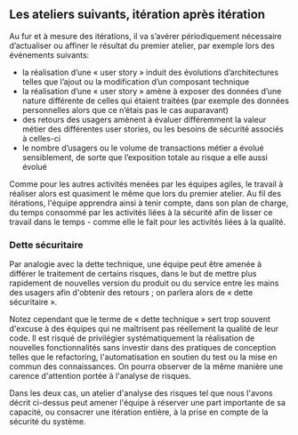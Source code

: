 ## Les ateliers suivants, itération après itération

Au fur et à mesure des itérations, il va s’avérer périodiquement nécessaire d’actualiser ou affiner le résultat du premier atelier, par exemple lors des événements suivants:

* la réalisation d’une « user story » induit des évolutions d’architectures telles que l’ajout ou la modification d’un composant technique
* la réalisation d’une « user story » amène à exposer des données d’une nature différente de celles qui étaient traitées \(par exemple des données personnelles alors que ce n’étais pas le cas auparavant\)
* des retours des usagers amènent à évaluer différemment la valeur métier des différentes user stories, ou les besoins de sécurité associés à celles-ci
* le nombre d’usagers ou le volume de transactions métier a évolué sensiblement, de sorte que l’exposition totale au risque a elle aussi évolué

Comme pour les autres activités menées par les équipes agiles, le travail à réaliser alors est quasiment le même que lors du premier atelier. Au fil des itérations, l'équipe apprendra ainsi à tenir compte, dans son plan de charge, du temps consommé par les activités liées à la sécurité afin de lisser ce travail dans le temps - comme elle le fait pour les activités liées à la qualité.

### Dette sécuritaire

Par analogie avec la dette technique, une équipe peut être amenée à différer le traitement de certains risques, dans le but de mettre plus rapidement de nouvelles version du produit ou du service entre les mains des usagers afin d'obtenir des retours ; on parlera alors de « dette sécuritaire ».

Notez cependant que le terme de « dette technique » sert trop souvent d'excuse à des équipes qui ne maîtrisent pas réellement la qualité de leur code. Il est risqué de privilégier systématiquement la réalisation de nouvelles fonctionnalités sans investir dans des pratiques de conception telles que le refactoring, l'automatisation en soutien du test ou la mise en commun des connaissances. On pourra observer de la même manière une carence d'attention portée à l'analyse de risques.

Dans les deux cas, un atelier d'analyse des risques tel que nous l'avons décrit ci-dessus peut amener l'équipe à réserver une part importante de sa capacité, ou consacrer une itération entière, à la prise en compte de la sécurité du système.

